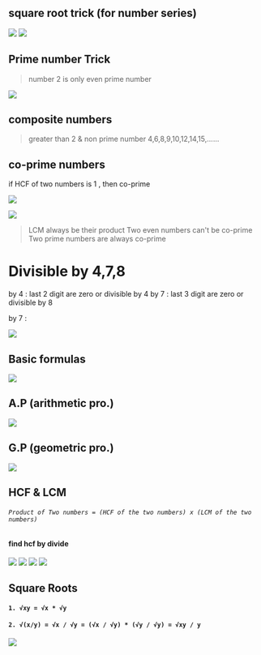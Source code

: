 
## square root trick (for number series)


![](attachments/Pasted%20image%2020240921122105.png)
![](attachments/Pasted%20image%2020240922134934.png)
## Prime number Trick

> number 2 is only even prime number 


![](attachments/Pasted%20image%2020240921131831.png)

## composite numbers

> greater than 2 & non prime number
> 4,6,8,9,10,12,14,15,......

## co-prime numbers

if HCF of two numbers is 1 , then co-prime

![](attachments/Pasted%20image%2020240921123513.png)

![](attachments/Pasted%20image%2020240921123527.png)

> LCM always be their product 
> Two even numbers can't be co-prime
> Two prime numbers are always co-prime


# Divisible by 4,7,8

by 4 : last 2 digit are zero or divisible by 4 
by 7 : last 3 digit are zero or divisible by 8

by 7 :

![](attachments/Pasted%20image%2020240921124534.png)


## Basic formulas

![](attachments/Pasted%20image%2020240921125204.png)



## A.P (arithmetic pro.)

![](attachments/Pasted%20image%2020240921143000.png)

## G.P (geometric pro.)

![](attachments/Pasted%20image%2020240921143448.png)

## HCF & LCM

###### `Product of Two numbers = (HCF of the two numbers) x (LCM of the two numbers)`

#### find hcf by divide

![](attachments/Pasted%20image%2020240922111502.png)
![](attachments/Pasted%20image%2020240922113056.png)
![](attachments/Pasted%20image%2020240922113249.png)
![](attachments/Pasted%20image%2020240922113708.png)

## Square Roots

#### `1. √xy = √x * √y`
#### `2. √(x/y) = √x / √y = (√x / √y) * (√y / √y) = √xy / y`


![](attachments/Pasted%20image%2020240922134448.png)

	




